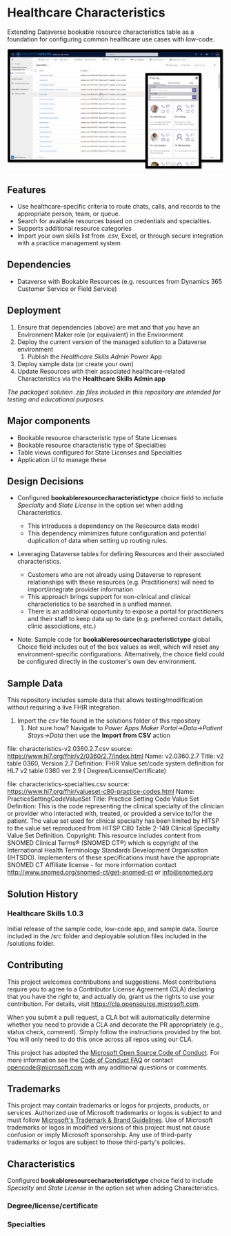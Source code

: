 # Healthcare Characteristics

Extending Dataverse bookable resource characteristics table as a foundation for configuring common healthcare use cases with low-code.

![Sample screenshot of discharge planning board and mobile app](./images/HealthcareSkillsDemo.png)

## Features

- Use healthcare-specific criteria to route chats, calls, and records to the appropriate person, team, or queue.
- Search for available resources based on credentials and specialties.
- Supports additional resource categories
- Import your own skills list from .csv, Excel, or through secure integration with a practice management system

## Dependencies

- Dataverse with Bookable Resources (e.g. resources from Dynamics 365 Customer Service or Field Service)

## Deployment

1. Ensure that dependencies (above) are met and that you have an Environment Maker role (or equivalent) in the Environment
1. Deploy the current version of the managed solution to a Dataverse environment
    1. Publish the *Healthcare Skills Admin* Power App
1. Deploy sample data (or create your own)
1. Update Resources with their associated healthcare-related Characteristics via the **Healthcare Skills Admin app**

*The packaged solution .zip files included in this repository are intended for testing and educational purposes.*

## Major components

- Bookable resource characteristic type of State Licenses
- Bookable resource characteristic type of Specialties
- Table views configured for State Licenses and Specialties
- Application UI to manage these

## Design Decisions

- Configured **bookableresourcecharacteristictype** choice field to include *Specialty* and *State License* in the option set when adding Characteristics.
  - This introduces a dependency on the Rescource data model
  - This dependency mimimizes future configuration and potential duplication of data when setting up routing rules.

- Leveraging Dataverse tables for defining Resources and their associated characteristics.
  - Customers who are not already using Dataverse to represent relationships with these resources (e.g. Practitioners) will need to import/integrate provider information
  - This approach brings support for non-clinical and clinical characteristics to be searched in a unified manner.
  - There is an additoinal opportunity to expose a portal for practitioners and their staff to keep data up to date (e.g. preferred contact details, clinic associations, etc.)

- Note: Sample code for **bookableresourcecharacteristictype** global Choice field includes out of the box values as well, which will reset any environment-specific configurations. Alternatively, the choice field could be configured directly in the customer's own dev environment.

## Sample Data

This repository includes sample data that allows testing/modification without requiring a live FHIR integration.

1. Import the *csv* file found in the solutions folder of this repository
    1. Not sure how? Navigate to *Power Apps Maker Portal->Data->Patient Stays->Data* then use the **Import from CSV** action

file: characteristics-v2.0360.2.7.csv
source: https://www.hl7.org/fhir/v2/0360/2.7/index.html
Name: v2.0360.2.7
Title: v2 table 0360, Version 2.7
Definition: FHIR Value set/code system definition for HL7 v2 table 0360 ver 2.9 ( Degree/License/Certificate)

file: characteristics-specialties.csv
source: https://www.hl7.org/fhir/valueset-c80-practice-codes.html
Name: PracticeSettingCodeValueSet
Title: Practice Setting Code Value Set
Definition: This is the code representing the clinical specialty of the clinician or provider who interacted with, treated, or provided a service to/for the patient. The value set used for clinical specialty has been limited by HITSP to the value set reproduced from HITSP C80 Table 2-149 Clinical Specialty Value Set Definition.
Copyright: This resource includes content from SNOMED Clinical Terms® (SNOMED CT®) which is copyright of the International Health Terminology Standards Development Organisation (IHTSDO). Implementers of these specifications must have the appropriate SNOMED CT Affiliate license - for more information contact http://www.snomed.org/snomed-ct/get-snomed-ct or info@snomed.org

## Solution History

### Healthcare Skills 1.0.3

Initial release of the sample code, low-code app, and sample data. Source included in the /src folder and deployable solution files included in the /solutions folder.

## Contributing

This project welcomes contributions and suggestions.  Most contributions require you to agree to a
Contributor License Agreement (CLA) declaring that you have the right to, and actually do, grant us
the rights to use your contribution. For details, visit https://cla.opensource.microsoft.com.

When you submit a pull request, a CLA bot will automatically determine whether you need to provide
a CLA and decorate the PR appropriately (e.g., status check, comment). Simply follow the instructions
provided by the bot. You will only need to do this once across all repos using our CLA.

This project has adopted the [Microsoft Open Source Code of Conduct](https://opensource.microsoft.com/codeofconduct/).
For more information see the [Code of Conduct FAQ](https://opensource.microsoft.com/codeofconduct/faq/) or
contact [opencode@microsoft.com](mailto:opencode@microsoft.com) with any additional questions or comments.

## Trademarks

This project may contain trademarks or logos for projects, products, or services. Authorized use of Microsoft 
trademarks or logos is subject to and must follow 
[Microsoft's Trademark & Brand Guidelines](https://www.microsoft.com/en-us/legal/intellectualproperty/trademarks/usage/general).
Use of Microsoft trademarks or logos in modified versions of this project must not cause confusion or imply Microsoft sponsorship.
Any use of third-party trademarks or logos are subject to those third-party's policies.

## Characteristics

Configured **bookableresourcecharacteristictype** choice field to include *Specialty* and *State License* in the option set when adding Characteristics.

### Degree/license/certificate





### Specialties

